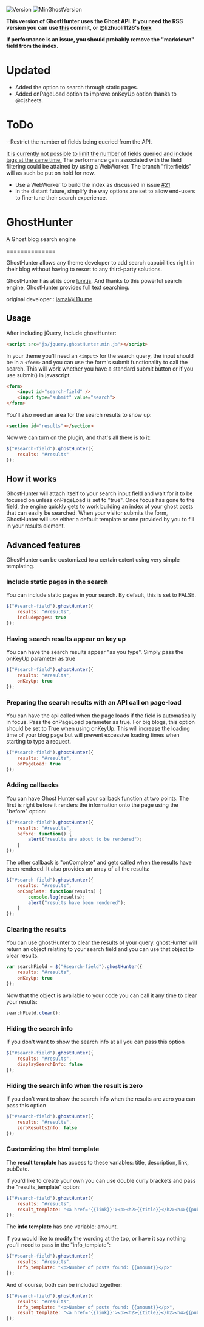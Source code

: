 ![Version](https://img.shields.io/badge/Version-0.3.5-blue.svg)
![MinGhostVersion](https://img.shields.io/badge/Min%20Ghost%20v.-%3E%3D%200.7.x-red.svg)

**This version of GhostHunter uses the Ghost API. If you need the RSS version you can use [this](https://github.com/jamalneufeld/ghostHunter/commit/2e721620868d127e9e688145fabcf5f86249d11b) commit, or @lizhuoli1126's [fork](https://github.com/dreampiggy/ghostHunter)**

**If performance is an issue, you should probably remove the "markdown" field from the index.**

# Updated
- Added the option to search through static pages.
- Added onPageLoad option to improve onKeyUp option thanks to @cjsheets.

# ToDo
~~- Restrict the number of fields being queried from the API.~~

[It is currently not possible to limit the number of fields queried and include tags at the same time.](https://github.com/TryGhost/Ghost/issues/5615)
The performance gain associated with the field filtering could be attained by using a WebWorker.
The branch "filterfields" will as such be put on hold for now.

- Use a WebWorker to build the index as discussed in issue [#21](https://github.com/jamalneufeld/ghostHunter/issues/21)
- In the distant future, simplify the way options are set to allow end-users to fine-tune their search experience.

# GhostHunter
A Ghost blog search engine

==============

GhostHunter allows any theme developer to add search capabilities right in their blog without having to resort to any third-party solutions. 

GhostHunter has at its core [lunr.js](http://lunrjs.com). And thanks to this powerful search engine, GhostHunter provides full text searching.

original developer : jamal@i11u.me

## Usage

After including jQuery, include ghostHunter:

````html
<script src="js/jquery.ghostHunter.min.js"></script>
````

In your theme you'll need an `<input>` for the search query, the input should be in a `<form>` and you can use the form's submit functionality to call the search. This will work whether you have a standard submit button or if you use submit() in javascript.

````html
<form>
    <input id="search-field" />
    <input type="submit" value="search">
</form>
````

You'll also need an area for the search results to show up:

````html
<section id="results"></section>
````

Now we can turn on the plugin, and that's all there is to it:

````js
$("#search-field").ghostHunter({
    results: "#results"
});
````

## How it works

GhostHunter will attach itself to your search input field and wait for it to be focused on unless onPageLoad is set to "true". Once focus has gone to the field, the engine quickly gets to work building an index of your ghost posts that can easily be searched. When your visitor submits the form, GhostHunter will use either a default template or one provided by you to fill in your results element.

## Advanced features

GhostHunter can be customized to a certain extent using very simple templating. 


### Include static pages in the search

You can include static pages in your search. By default, this is set to FALSE.

````js
$("#search-field").ghostHunter({
    results: "#results",
    includepages: true
});
````


### Having search results appear on key up

You can have the search results appear "as you type". Simply pass the onKeyUp parameter as true

````js
$("#search-field").ghostHunter({
    results: "#results",
    onKeyUp: true
});
````

### Preparing the search results with an API call on page-load

You can have the api called when the page loads if the field is automatically in focus. Pass the onPageLoad parameter as true.
For big blogs, this option should be set to True when using onKeyUp. This will increase the loading time of your blog page but will prevent excessive loading times when starting to type a request.

````js
$("#search-field").ghostHunter({
    results: "#results",
    onPageLoad: true
});
````

### Adding callbacks

You can have Ghost Hunter call your callback function at two points. The first is right before it renders the information onto the page using the "before" option:

````js
$("#search-field").ghostHunter({
    results: "#results",
    before: function() {
        alert("results are about to be rendered");
    }
});
````

The other callback is "onComplete" and gets called when the results have been rendered. It also provides an array of all the results:

````js
$("#search-field").ghostHunter({
    results: "#results",
    onComplete: function(results) {
        console.log(results);
        alert("results have been rendered");
    }
});
````

### Clearing the results

You can use ghostHunter to clear the results of your query. ghostHunter will return an object relating to your search field and you can use that object to clear results.

````js
var searchField = $("#search-field").ghostHunter({
    results: "#results",
    onKeyUp: true
});
````

Now that the object is available to your code you can call it any time to clear your results:

````js
searchField.clear();
````

### Hiding the search info

If you don't want to show the search info at all you can pass this option

````js
$("#search-field").ghostHunter({
    results: "#results",
    displaySearchInfo: false
});
````

### Hiding the search info when the result is zero

If you don't want to show the search info when the results are zero you can pass this option
````js
$("#search-field").ghostHunter({
    results: "#results",
    zeroResultsInfo: false
});
````

### Customizing the html template

The **result template** has access to these variables: title, description, link, pubDate.

If you'd like to create your own you can use double curly brackets and pass the "results_template" option:

````js
$("#search-field").ghostHunter({
    results: "#results",
    result_template: "<a href='{{link}}'><p><h2>{{title}}</h2><h4>{{pubDate}}</h4>{{description}}</p></a>"
});
````

The **info template** has one variable: amount.

If you would like to modify the wording at the top, or have it say nothing you'll need to pass in the "info_template":

````js
$("#search-field").ghostHunter({
    results: "#results",
    info_template: "<p>Number of posts found: {{amount}}</p>"
});
````

And of course, both can be included together:

````js
$("#search-field").ghostHunter({
    results: "#results",
    info_template: "<p>Number of posts found: {{amount}}</p>",
    result_template: "<a href='{{link}}'><p><h2>{{title}}</h2><h4>{{pubDate}}</h4>{{description}}</p></a>"
});
````
